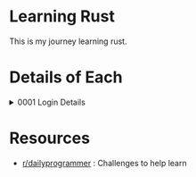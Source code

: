 Learning Rust
=============

This is my journey learning rust.

# Details of Each
<details><summary>0001 Login Details</summary>

[easy] challenge #1

create a program that will ask the users name, age,
and reddit username.
have it tell them the information back, in the format:

your name is (blank), you are (blank) years old, and your username is (blank)

for extra credit, have the program log this information in a file to be accessed later.

</details>

# Resources

- [r/dailyprogrammer](https://www.reddit.com/r/dailyprogrammer/) : Challenges to help learn
